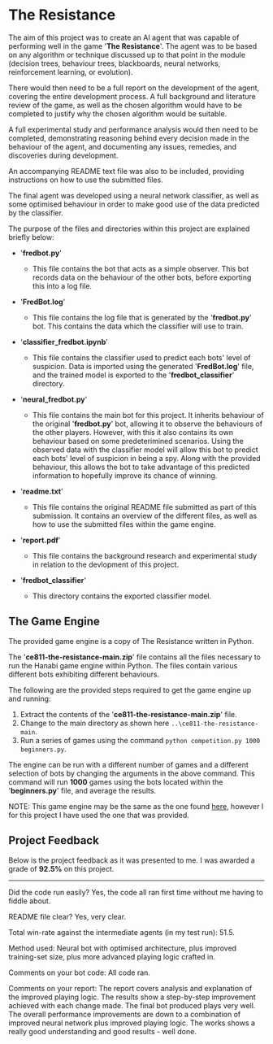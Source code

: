 # The Resistance

The aim of this project was to create an AI agent that was capable of performing well in the game '**The Resistance**'. The agent was to be based on any algorithm or technique discussed up to that point in the module (decision trees, behaviour trees, blackboards, neural networks, reinforcement learning, or evolution).

There would then need to be a full report on the development of the agent, covering the entire development process. A full background and literature review of the game, as well as the chosen algorithm would have to be completed to justify why the chosen algorithm would be suitable.

A full experimental study and performance analysis would then need to be completed, demonstrating reasoning behind every decision made in the behaviour of the agent, and documenting any issues, remedies, and discoveries during development.

An accompanying README text file was also to be included, providing instructions on how to use the submitted files.

The final agent was developed using a neural network classifier, as well as some optimised behaviour in order to make good use of the data predicted by the classifier.

The purpose of the files and directories within this project are explained briefly below:

- '**fredbot.py**'

  - This file contains the bot that acts as a simple observer. This bot records data on the behaviour of the other bots, before exporting this into a log file.

- '**FredBot.log**'

  - This file contains the log file that is generated by the '**fredbot.py**' bot. This contains the data which the classifier will use to train.

- '**classifier_fredbot.ipynb**'

  - This file contains the classifier used to predict each bots' level of suspicion. Data is imported using the generated '**FredBot.log**' file, and the trained model is exported to the '**fredbot_classifier**' directory.

- '**neural_fredbot.py**'

  - This file contains the main bot for this project. It inherits behaviour of the original '**fredbot.py**' bot, allowing it to observe the behaviours of the other players. However, with this it also contains its own behaviour based on some predeterimined scenarios. Using the observed data with the classifier model will allow this bot to predict each bots' level of suspicion in being a spy. Along with the provided behaviour, this allows the bot to take advantage of this predicted information to hopefully improve its chance of winning.

- '**readme.txt**'

  - This file contains the original README file submitted as part of this submission. It contains an overview of the different files, as well as how to use the submitted files within the game engine.

- '**report.pdf**'

  - This file contains the background research and experimental study in relation to the devlopment of this project.

- '**fredbot_classifier**'

  - This directory contains the exported classifier model.

## The Game Engine

The provided game engine is a copy of The Resistance written in Python.

The '**ce811-the-resistance-main.zip**' file contains all the files necessary to run the Hanabi game engine within Python. The files contain various different bots exhibiting different behaviours.

The following are the provided steps required to get the game engine up and running:

1. Extract the contents of the '**ce811-the-resistance-main.zip**' file.
2. Change to the main directory as shown here `..\ce811-the-resistance-main`.
3. Run a series of games using the command `python competition.py 1000 beginners.py`.

The engine can be run with a different number of games and a different selection of bots by changing the arguments in the above command. This command will run **1000** games using the bots located within the '**beginners.py**' file, and average the results.

NOTE: This game engine may be the same as the one found [here](https://github.com/aigamedev/resistance), however I for this project I have used the one that was provided.

## Project Feedback

Below is the project feedback as it was presented to me. I was awarded a grade of **92.5%** on this project.

---

Did the code run easily? Yes, the code all ran first time without me having to fiddle about.

README file clear? Yes, very clear.

Total win-rate against the intermediate agents (in my test run): 51.5.

Method used: Neural bot with optimised architecture, plus improved training-set size, plus more advanced playing logic crafted in.

Comments on your bot code: All code ran.

Comments on your report: The report covers analysis and explanation of the improved playing logic. The results show a step-by-step improvement achieved with each change made. The final bot produced plays very well. The overall performance improvements are down to a combination of improved neural network plus improved playing logic. The works shows a really good understanding and good results - well done.
